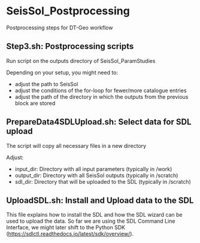 # SeisSol_Postprocessing
Postprocessing steps for DT-Geo workflow

## Step3.sh: Postprocessing scripts
Run script on the outputs directory of SeisSol_ParamStudies

Depending on your setup, you might need to:
* adjust the path to SeisSol
* adjust the conditions of the for-loop for fewer/more catalogue entries
* adjust the path of the directory in which the outputs from the previous block are stored

## PrepareData4SDLUpload.sh: Select data for SDL upload
The script will copy all necessary files in a new directory 

Adjust:
* input_dir: Directory with all input parameters (typically in /work)
* output_dir: Directory with all SeisSol outputs  (typically in /scratch)
* sdl_dir: Directory that will be uploaded to the SDL (typically in /scratch)

## UploadSDL.sh: Install and Upload data to the SDL
This file explains how to install the SDL and how the SDL wizard can be used to upload the data. So far we are using the SDL Command Line Interface, we might later shift to the Python SDK (https://sdlctl.readthedocs.io/latest/sdk/overview/).
